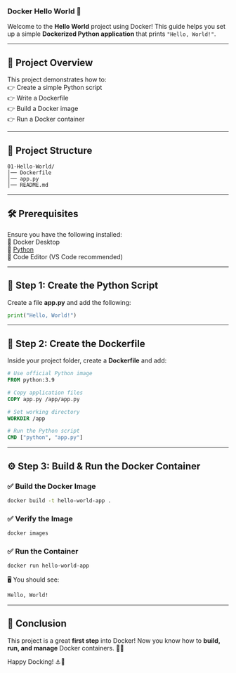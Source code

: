 ### **Docker Hello World 🚀**

Welcome to the **Hello World** project using Docker! This guide helps you set up a simple **Dockerized Python application** that prints `"Hello, World!"`.

---

📌 **Project Overview**
-----------------------

This project demonstrates how to:  
👉 Create a simple Python script  
👉 Write a Dockerfile  
👉 Build a Docker image  
👉 Run a Docker container  

---

📂 **Project Structure**
------------------------

```
01-Hello-World/
│── Dockerfile
│── app.py
│── README.md
```

---

🛠 **Prerequisites**
--------------------

Ensure you have the following installed:  
🔹 Docker Desktop  
🔹 [Python](https://www.python.org/downloads/)  
🔹 Code Editor (VS Code recommended)  

---

📝 **Step 1: Create the Python Script**
---------------------------------------

Create a file **app.py** and add the following:

```python
print("Hello, World!")
```

---

🐳 **Step 2: Create the Dockerfile**
------------------------------------

Inside your project folder, create a **Dockerfile** and add:

```dockerfile
# Use official Python image
FROM python:3.9

# Copy application files
COPY app.py /app/app.py

# Set working directory
WORKDIR /app

# Run the Python script
CMD ["python", "app.py"]
```

---

⚙️ **Step 3: Build & Run the Docker Container**
-----------------------------------------------

### ✅ **Build the Docker Image**
```bash
docker build -t hello-world-app .
```

### ✅ **Verify the Image**
```bash
docker images
```

### ✅ **Run the Container**
```bash
docker run hello-world-app
```

🖥️ You should see:
```bash
Hello, World!
```

---


🎯 **Conclusion**
-----------------

This project is a great **first step** into Docker! Now you know how to **build, run, and manage** Docker containers. 🐳✨

Happy Docking! ⚓🌊

